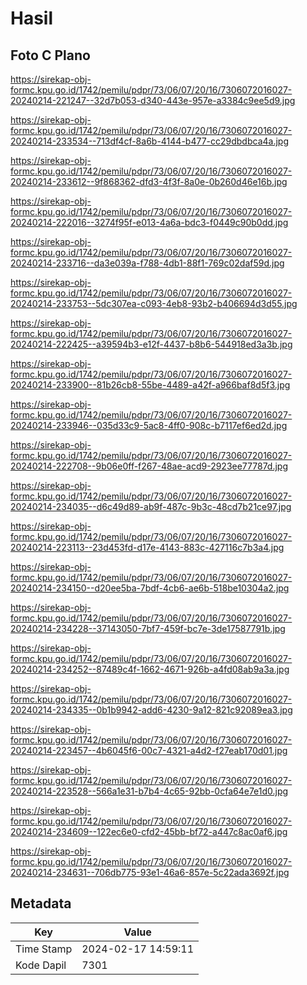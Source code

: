# Hasil

## Foto C Plano

https://sirekap-obj-formc.kpu.go.id/1742/pemilu/pdpr/73/06/07/20/16/7306072016027-20240214-221247--32d7b053-d340-443e-957e-a3384c9ee5d9.jpg

https://sirekap-obj-formc.kpu.go.id/1742/pemilu/pdpr/73/06/07/20/16/7306072016027-20240214-233534--713df4cf-8a6b-4144-b477-cc29dbdbca4a.jpg

https://sirekap-obj-formc.kpu.go.id/1742/pemilu/pdpr/73/06/07/20/16/7306072016027-20240214-233612--9f868362-dfd3-4f3f-8a0e-0b260d46e16b.jpg

https://sirekap-obj-formc.kpu.go.id/1742/pemilu/pdpr/73/06/07/20/16/7306072016027-20240214-222016--3274f95f-e013-4a6a-bdc3-f0449c90b0dd.jpg

https://sirekap-obj-formc.kpu.go.id/1742/pemilu/pdpr/73/06/07/20/16/7306072016027-20240214-233716--da3e039a-f788-4db1-88f1-769c02daf59d.jpg

https://sirekap-obj-formc.kpu.go.id/1742/pemilu/pdpr/73/06/07/20/16/7306072016027-20240214-233753--5dc307ea-c093-4eb8-93b2-b406694d3d55.jpg

https://sirekap-obj-formc.kpu.go.id/1742/pemilu/pdpr/73/06/07/20/16/7306072016027-20240214-222425--a39594b3-e12f-4437-b8b6-544918ed3a3b.jpg

https://sirekap-obj-formc.kpu.go.id/1742/pemilu/pdpr/73/06/07/20/16/7306072016027-20240214-233900--81b26cb8-55be-4489-a42f-a966baf8d5f3.jpg

https://sirekap-obj-formc.kpu.go.id/1742/pemilu/pdpr/73/06/07/20/16/7306072016027-20240214-233946--035d33c9-5ac8-4ff0-908c-b7117ef6ed2d.jpg

https://sirekap-obj-formc.kpu.go.id/1742/pemilu/pdpr/73/06/07/20/16/7306072016027-20240214-222708--9b06e0ff-f267-48ae-acd9-2923ee77787d.jpg

https://sirekap-obj-formc.kpu.go.id/1742/pemilu/pdpr/73/06/07/20/16/7306072016027-20240214-234035--d6c49d89-ab9f-487c-9b3c-48cd7b21ce97.jpg

https://sirekap-obj-formc.kpu.go.id/1742/pemilu/pdpr/73/06/07/20/16/7306072016027-20240214-223113--23d453fd-d17e-4143-883c-427116c7b3a4.jpg

https://sirekap-obj-formc.kpu.go.id/1742/pemilu/pdpr/73/06/07/20/16/7306072016027-20240214-234150--d20ee5ba-7bdf-4cb6-ae6b-518be10304a2.jpg

https://sirekap-obj-formc.kpu.go.id/1742/pemilu/pdpr/73/06/07/20/16/7306072016027-20240214-234228--37143050-7bf7-459f-bc7e-3de17587791b.jpg

https://sirekap-obj-formc.kpu.go.id/1742/pemilu/pdpr/73/06/07/20/16/7306072016027-20240214-234252--87489c4f-1662-4671-926b-a4fd08ab9a3a.jpg

https://sirekap-obj-formc.kpu.go.id/1742/pemilu/pdpr/73/06/07/20/16/7306072016027-20240214-234335--0b1b9942-add6-4230-9a12-821c92089ea3.jpg

https://sirekap-obj-formc.kpu.go.id/1742/pemilu/pdpr/73/06/07/20/16/7306072016027-20240214-223457--4b6045f6-00c7-4321-a4d2-f27eab170d01.jpg

https://sirekap-obj-formc.kpu.go.id/1742/pemilu/pdpr/73/06/07/20/16/7306072016027-20240214-223528--566a1e31-b7b4-4c65-92bb-0cfa64e7e1d0.jpg

https://sirekap-obj-formc.kpu.go.id/1742/pemilu/pdpr/73/06/07/20/16/7306072016027-20240214-234609--122ec6e0-cfd2-45bb-bf72-a447c8ac0af6.jpg

https://sirekap-obj-formc.kpu.go.id/1742/pemilu/pdpr/73/06/07/20/16/7306072016027-20240214-234631--706db775-93e1-46a6-857e-5c22ada3692f.jpg


## Metadata

| Key        | Value               |
| ---------- | ------------------- |
| Time Stamp | 2024-02-17 14:59:11 |
| Kode Dapil | 7301                |



